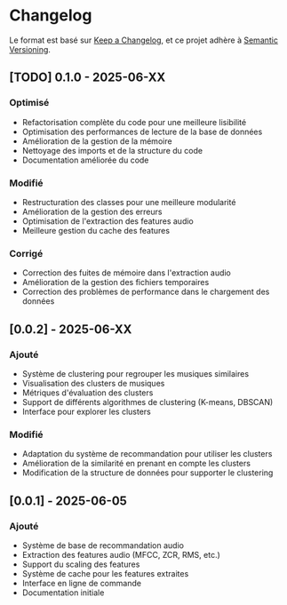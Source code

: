 # Changelog


Le format est basé sur [Keep a Changelog](https://keepachangelog.com/fr/1.0.0/),
et ce projet adhère à [Semantic Versioning](https://semver.org/spec/v2.0.0.html).

## [TODO] 0.1.0 - 2025-06-XX

### Optimisé
- Refactorisation complète du code pour une meilleure lisibilité
- Optimisation des performances de lecture de la base de données
- Amélioration de la gestion de la mémoire
- Nettoyage des imports et de la structure du code
- Documentation améliorée du code

### Modifié
- Restructuration des classes pour une meilleure modularité
- Amélioration de la gestion des erreurs
- Optimisation de l'extraction des features audio
- Meilleure gestion du cache des features

### Corrigé
- Correction des fuites de mémoire dans l'extraction audio
- Amélioration de la gestion des fichiers temporaires
- Correction des problèmes de performance dans le chargement des données

## [0.0.2] - 2025-06-XX

### Ajouté
- Système de clustering pour regrouper les musiques similaires
- Visualisation des clusters de musiques
- Métriques d'évaluation des clusters
- Support de différents algorithmes de clustering (K-means, DBSCAN)
- Interface pour explorer les clusters

### Modifié
- Adaptation du système de recommandation pour utiliser les clusters
- Amélioration de la similarité en prenant en compte les clusters
- Modification de la structure de données pour supporter le clustering

## [0.0.1] - 2025-06-05

### Ajouté
- Système de base de recommandation audio
- Extraction des features audio (MFCC, ZCR, RMS, etc.)
- Support du scaling des features
- Système de cache pour les features extraites
- Interface en ligne de commande
- Documentation initiale

